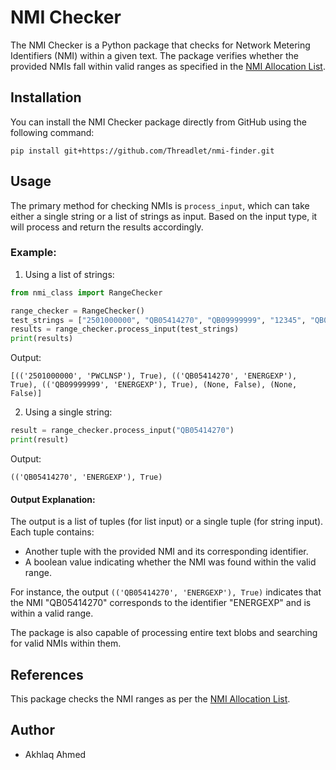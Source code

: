 
# NMI Checker

The NMI Checker is a Python package that checks for Network Metering Identifiers (NMI) within a given text. The package verifies whether the provided NMIs fall within valid ranges as specified in the [NMI Allocation List](https://aemo.com.au/-/media/files/electricity/nem/retail_and_metering/metering-procedures/nmi-allocation-list.pdf?la=en).

## Installation

You can install the NMI Checker package directly from GitHub using the following command:

```
pip install git+https://github.com/Threadlet/nmi-finder.git
```

## Usage

The primary method for checking NMIs is `process_input`, which can take either a single string or a list of strings as input. Based on the input type, it will process and return the results accordingly.

### Example:

1. Using a list of strings:

```python
from nmi_class import RangeChecker

range_checker = RangeChecker()
test_strings = ["2501000000", "QB05414270", "QB09999999", "12345", "QB0A999999"]
results = range_checker.process_input(test_strings)
print(results)
```

Output:
```
[(('2501000000', 'PWCLNSP'), True), (('QB05414270', 'ENERGEXP'), True), (('QB09999999', 'ENERGEXP'), True), (None, False), (None, False)]
```

2. Using a single string:

```python
result = range_checker.process_input("QB05414270")
print(result)
```

Output:
```
(('QB05414270', 'ENERGEXP'), True)
```

#### Output Explanation:

The output is a list of tuples (for list input) or a single tuple (for string input). Each tuple contains:
- Another tuple with the provided NMI and its corresponding identifier.
- A boolean value indicating whether the NMI was found within the valid range.

For instance, the output `(('QB05414270', 'ENERGEXP'), True)` indicates that the NMI "QB05414270" corresponds to the identifier "ENERGEXP" and is within a valid range.

The package is also capable of processing entire text blobs and searching for valid NMIs within them.

## References

This package checks the NMI ranges as per the [NMI Allocation List](https://aemo.com.au/-/media/files/electricity/nem/retail_and_metering/metering-procedures/nmi-allocation-list.pdf?la=en).

## Author

- Akhlaq Ahmed
